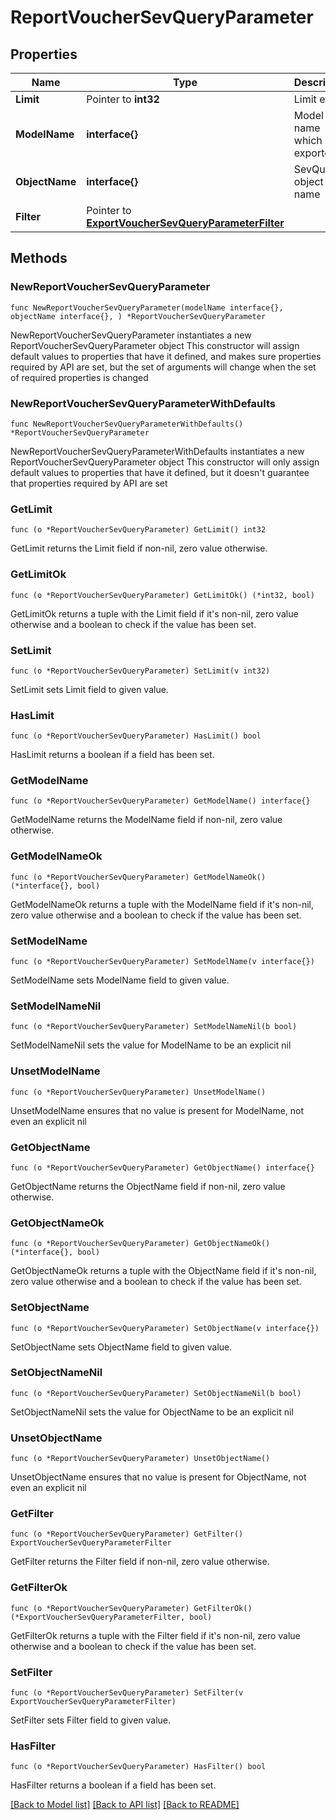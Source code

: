 # ReportVoucherSevQueryParameter

## Properties

Name | Type | Description | Notes
------------ | ------------- | ------------- | -------------
**Limit** | Pointer to **int32** | Limit export | [optional] 
**ModelName** | **interface{}** | Model name which is exported | 
**ObjectName** | **interface{}** | SevQuery object name | 
**Filter** | Pointer to [**ExportVoucherSevQueryParameterFilter**](ExportVoucherSevQueryParameterFilter.md) |  | [optional] 

## Methods

### NewReportVoucherSevQueryParameter

`func NewReportVoucherSevQueryParameter(modelName interface{}, objectName interface{}, ) *ReportVoucherSevQueryParameter`

NewReportVoucherSevQueryParameter instantiates a new ReportVoucherSevQueryParameter object
This constructor will assign default values to properties that have it defined,
and makes sure properties required by API are set, but the set of arguments
will change when the set of required properties is changed

### NewReportVoucherSevQueryParameterWithDefaults

`func NewReportVoucherSevQueryParameterWithDefaults() *ReportVoucherSevQueryParameter`

NewReportVoucherSevQueryParameterWithDefaults instantiates a new ReportVoucherSevQueryParameter object
This constructor will only assign default values to properties that have it defined,
but it doesn't guarantee that properties required by API are set

### GetLimit

`func (o *ReportVoucherSevQueryParameter) GetLimit() int32`

GetLimit returns the Limit field if non-nil, zero value otherwise.

### GetLimitOk

`func (o *ReportVoucherSevQueryParameter) GetLimitOk() (*int32, bool)`

GetLimitOk returns a tuple with the Limit field if it's non-nil, zero value otherwise
and a boolean to check if the value has been set.

### SetLimit

`func (o *ReportVoucherSevQueryParameter) SetLimit(v int32)`

SetLimit sets Limit field to given value.

### HasLimit

`func (o *ReportVoucherSevQueryParameter) HasLimit() bool`

HasLimit returns a boolean if a field has been set.

### GetModelName

`func (o *ReportVoucherSevQueryParameter) GetModelName() interface{}`

GetModelName returns the ModelName field if non-nil, zero value otherwise.

### GetModelNameOk

`func (o *ReportVoucherSevQueryParameter) GetModelNameOk() (*interface{}, bool)`

GetModelNameOk returns a tuple with the ModelName field if it's non-nil, zero value otherwise
and a boolean to check if the value has been set.

### SetModelName

`func (o *ReportVoucherSevQueryParameter) SetModelName(v interface{})`

SetModelName sets ModelName field to given value.


### SetModelNameNil

`func (o *ReportVoucherSevQueryParameter) SetModelNameNil(b bool)`

 SetModelNameNil sets the value for ModelName to be an explicit nil

### UnsetModelName
`func (o *ReportVoucherSevQueryParameter) UnsetModelName()`

UnsetModelName ensures that no value is present for ModelName, not even an explicit nil
### GetObjectName

`func (o *ReportVoucherSevQueryParameter) GetObjectName() interface{}`

GetObjectName returns the ObjectName field if non-nil, zero value otherwise.

### GetObjectNameOk

`func (o *ReportVoucherSevQueryParameter) GetObjectNameOk() (*interface{}, bool)`

GetObjectNameOk returns a tuple with the ObjectName field if it's non-nil, zero value otherwise
and a boolean to check if the value has been set.

### SetObjectName

`func (o *ReportVoucherSevQueryParameter) SetObjectName(v interface{})`

SetObjectName sets ObjectName field to given value.


### SetObjectNameNil

`func (o *ReportVoucherSevQueryParameter) SetObjectNameNil(b bool)`

 SetObjectNameNil sets the value for ObjectName to be an explicit nil

### UnsetObjectName
`func (o *ReportVoucherSevQueryParameter) UnsetObjectName()`

UnsetObjectName ensures that no value is present for ObjectName, not even an explicit nil
### GetFilter

`func (o *ReportVoucherSevQueryParameter) GetFilter() ExportVoucherSevQueryParameterFilter`

GetFilter returns the Filter field if non-nil, zero value otherwise.

### GetFilterOk

`func (o *ReportVoucherSevQueryParameter) GetFilterOk() (*ExportVoucherSevQueryParameterFilter, bool)`

GetFilterOk returns a tuple with the Filter field if it's non-nil, zero value otherwise
and a boolean to check if the value has been set.

### SetFilter

`func (o *ReportVoucherSevQueryParameter) SetFilter(v ExportVoucherSevQueryParameterFilter)`

SetFilter sets Filter field to given value.

### HasFilter

`func (o *ReportVoucherSevQueryParameter) HasFilter() bool`

HasFilter returns a boolean if a field has been set.


[[Back to Model list]](../README.md#documentation-for-models) [[Back to API list]](../README.md#documentation-for-api-endpoints) [[Back to README]](../README.md)


